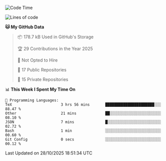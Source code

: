 <!--START_SECTION:waka-->
![Code Time](http://img.shields.io/badge/Code%20Time-1%2C155%20hrs-blue)

![Lines of code](https://img.shields.io/badge/From%20Hello%20World%20I%27ve%20Written-225.9%20thousand%20lines%20of%20code-blue)

**🐱 My GitHub Data** 

> 📦 178.7 kB Used in GitHub's Storage 
 > 
> 🏆 29 Contributions in the Year 2025
 > 
> 🚫 Not Opted to Hire
 > 
> 📜 17 Public Repositories 
 > 
> 🔑 15 Private Repositories 
 > 
📊 **This Week I Spent My Time On** 

```text
💬 Programming Languages: 
TeX                      3 hrs 56 mins       ██████████████████████░░░   88.47 % 
Other                    21 mins             ██░░░░░░░░░░░░░░░░░░░░░░░   08.10 % 
JSON                     7 mins              █░░░░░░░░░░░░░░░░░░░░░░░░   02.72 % 
Bash                     1 min               ░░░░░░░░░░░░░░░░░░░░░░░░░   00.60 % 
Git Config               0 secs              ░░░░░░░░░░░░░░░░░░░░░░░░░   00.12 % 
```


 Last Updated on 28/10/2025 18:51:34 UTC
<!--END_SECTION:waka-->
